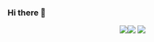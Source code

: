 ### Hi there 👋

<p align="center"><img class="rounded-2 " src="https://i.imgur.com/ey7W5oh.png"><img src="https://i.imgur.com/pirVf4i.png"> <img src="https://i.imgur.com/9XSgf8W.png"></p>
